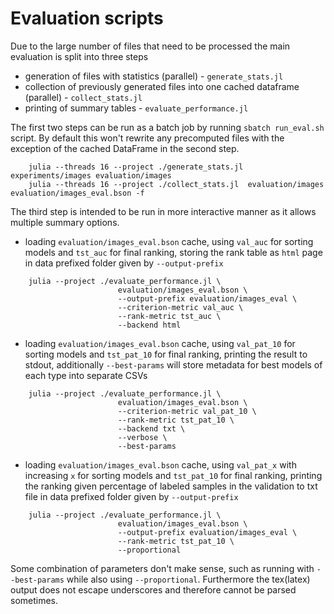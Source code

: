 # Evaluation scripts
Due to the large number of files that need to be processed the main evaluation is split into three steps
- generation of files with statistics (parallel) - `generate_stats.jl`
- collection of previously generated files into one cached dataframe (parallel) - `collect_stats.jl`
- printing of summary tables - `evaluate_performance.jl`

The first two steps can be run as a batch job by running `sbatch run_eval.sh` script. By default this won't rewrite any precomputed files with the exception of the cached DataFrame in the second step.

```
    julia --threads 16 --project ./generate_stats.jl experiments/images evaluation/images 
    julia --threads 16 --project ./collect_stats.jl  evaluation/images evaluation/images_eval.bson -f
```

The third step is intended to be run in more interactive manner as it allows multiple summary options.
- loading `evaluation/images_eval.bson` cache, using `val_auc` for sorting models and `tst_auc` for final ranking, storing the rank table as `html` page in data prefixed folder given by `--output-prefix`
```
    julia --project ./evaluate_performance.jl \
                        evaluation/images_eval.bson \
                        --output-prefix evaluation/images_eval \
                        --criterion-metric val_auc \
                        --rank-metric tst_auc \
                        --backend html 
```

- loading `evaluation/images_eval.bson` cache, using `val_pat_10` for sorting models and `tst_pat_10` for final ranking, printing the result to stdout, additionally `--best-params` will store metadata for best models of each type into separate CSVs
```
    julia --project ./evaluate_performance.jl \
                        evaluation/images_eval.bson \
                        --criterion-metric val_pat_10 \
                        --rank-metric tst_pat_10 \
                        --backend txt \
                        --verbose \
                        --best-params
```

- loading `evaluation/images_eval.bson` cache, using `val_pat_x` with increasing `x` for sorting models and `tst_pat_10` for final ranking, printing the ranking given percentage of labeled samples in the validation to txt file in data prefixed folder given by `--output-prefix`
```
    julia --project ./evaluate_performance.jl \
                        evaluation/images_eval.bson \
                        --output-prefix evaluation/images_eval \
                        --rank-metric tst_pat_10 \
                        --proportional
```

Some combination of parameters don't make sense, such as running with `--best-params` while also using `--proportional`. Furthermore the tex(latex) output does not escape underscores and therefore cannot be parsed sometimes.
